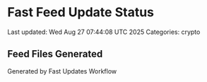 # Fast Feed Update Status
Last updated: Wed Aug 27 07:44:08 UTC 2025
Categories: crypto

## Feed Files Generated

Generated by Fast Updates Workflow
